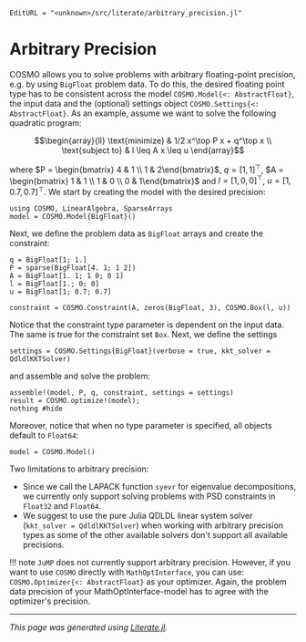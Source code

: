 ```@meta
EditURL = "<unknown>/src/literate/arbitrary_precision.jl"
```

# Arbitrary Precision

COSMO allows you to solve problems with arbitrary floating-point precision, e.g. by using `BigFloat` problem data. To do this, the desired floating point type has to be consistent across the model `COSMO.Model{<: AbstractFloat}`, the input data and the (optional) settings object `COSMO.Settings{<: AbstractFloat}`.
As an example, assume we want to solve the following quadratic program:

```math
\begin{array}{ll} \text{minimize} &  1/2 x^\top P x + q^\top x \\
\text{subject to} &  l \leq A x \leq u
\end{array}
```
where $P = \begin{bmatrix} 4 & 1 \\ 1 & 2\end{bmatrix}$, $q = [1, 1]^\top$, $A = \begin{bmatrix} 1 & 1 \\ 1 & 0 \\ 0 & 1\end{bmatrix}$ and $l= [1,0, 0]^\top$, $u=[1, 0.7, 0.7]^\top$. We start by creating the model with the desired precision:

```@example arbitrary_precision
using COSMO, LinearAlgebra, SparseArrays
model = COSMO.Model{BigFloat}()
```

Next, we define the problem data as `BigFloat` arrays and create the constraint:

```@example arbitrary_precision
q = BigFloat[1; 1.]
P = sparse(BigFloat[4. 1; 1 2])
A = BigFloat[1. 1; 1 0; 0 1]
l = BigFloat[1.; 0; 0]
u = BigFloat[1; 0.7; 0.7]

constraint = COSMO.Constraint(A, zeros(BigFloat, 3), COSMO.Box(l, u))
```

Notice that the constraint type parameter is dependent on the input data. The same is true for the constraint set `Box`. Next, we define the settings

```@example arbitrary_precision
settings = COSMO.Settings{BigFloat}(verbose = true, kkt_solver = QdldlKKTSolver)
```

and assemble and solve the problem:

```@example arbitrary_precision
assemble!(model, P, q, constraint, settings = settings)
result = COSMO.optimize!(model);
nothing #hide
```

Moreover, notice that when no type parameter is specified, all objects default to `Float64`:

```@example arbitrary_precision
model = COSMO.Model()
```

Two limitations to arbitrary precision:
- Since we call the LAPACK function `syevr` for eigenvalue decompositions, we currently only support solving problems with PSD constraints in `Float32` and `Float64`.
- We suggest to use the pure Julia QDLDL linear system solver (`kkt_solver = QdldlKKTSolver`) when working with arbitrary precision types as some of the other available solvers don't support all available precisions.

!!! note
    `JuMP` does not currently support arbitrary precision. However, if you want to use `COSMO` directly with `MathOptInterface`, you can use: `COSMO.Optimizer{<: AbstractFloat}` as your optimizer. Again, the problem data precision of your MathOptInterface-model has to agree with the optimizer's precision.

---

*This page was generated using [Literate.jl](https://github.com/fredrikekre/Literate.jl).*

